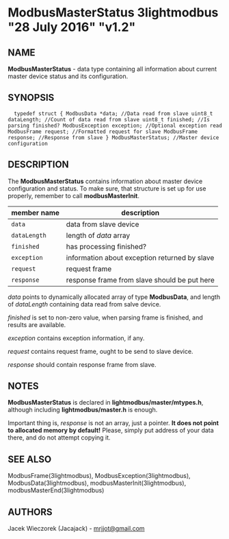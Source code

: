# ModbusMasterStatus 3lightmodbus "28 July 2016" "v1.2"

## NAME
**ModbusMasterStatus** - data type containing all information about current master device status and its configuration.

## SYNOPSIS
`  
	typedef struct
	{
		ModbusData *data; //Data read from slave
		uint8_t dataLength; //Count of data read from slave
		uint8_t finished; //Is parsing finished?
		ModbusException exception; //Optional exception read
		ModbusFrame request; //Formatted request for slave
		ModbusFrame response; //Response from slave
	} ModbusMasterStatus; //Master device configuration
`

## DESCRIPTION
The **ModbusMasterStatus** contains information about master device configuration and status. To make sure, that structure is set up for use properly,
remember to call **modbusMasterInit**.

| member name  | description                                                  |
|--------------|--------------------------------------------------------------|
| `data`       | data from slave device                                       |
| `dataLength` | length of *data* array                                       |
| `finished`   | has processing finished?                                     |
| `exception`  | information about exception returned by slave                |
| `request`    | request frame                                                |
| `response`   | response frame from slave should be put here                 |

*data* points to dynamically allocated array of type **ModbusData**, and length of *dataLength* containing data read from salve device.

*finished* is set to non-zero value, when parsing frame is finished, and results are available.

*exception* contains exception information, if any.

*request* contains request frame, ought to be send to slave device.

*response* should contain response frame from slave.

## NOTES
**ModbusMasterStatus** is declared in **lightmodbus/master/mtypes.h**, although including **lightmodbus/master.h** is enough.

Important thing is, *response* is not an array, just a pointer. **It does not point to allocated memory by default!**
Please, simply put address of your data there, and do not attempt copying it.

## SEE ALSO
ModbusFrame(3lightmodbus), ModbusException(3lightmodbus), ModbusData(3lightmodbus), modbusMasterInit(3lightmodbus), modbusMasterEnd(3lightmodbus)

## AUTHORS
Jacek Wieczorek (Jacajack) - mrjjot@gmail.com
